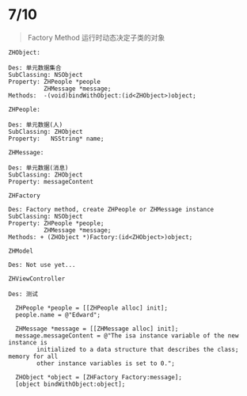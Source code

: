 7/10
===
>  Factory Method
运行时动态决定子类的对象

`ZHObject:`

```
Des: 单元数据集合
SubClassing: NSObject
Property: ZHPeople *people
		  ZHMessage *message;
Methods:  -(void)bindWithObject:(id<ZHObject>)object;
```

`ZHPeople:`

```
Des: 单元数据(人)
SubClassing: ZHObject
Property:	NSString* name;
```

`ZHMessage:`

```
Des: 单元数据(消息)
SubClassing: ZHObject
Property: messageContent
```

`ZHFactory`

```
Des: Factory method, create ZHPeople or ZHMessage instance
SubClassing: NSObject
Property: ZHPeople *people;
		  ZHMessage *message;
Methods: + (ZHObject *)Factory:(id<ZHObject>)object;
```

`ZHModel`

```
Des: Not use yet...

```

`ZHViewController`

```
Des: 测试

  ZHPeople *people = [[ZHPeople alloc] init];
  people.name = @"Edward";
  
  ZHMessage *message = [[ZHMessage alloc] init];
  message.messageContent = @"The isa instance variable of the new instance is 
  		initialized to a data structure that describes the class; memory for all 
  		other instance variables is set to 0.";
  
  ZHObject *object = [ZHFactory Factory:message];
  [object bindWithObject:object];
```